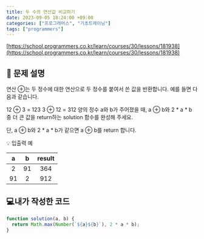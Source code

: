 ```yaml
---
title: 두 수의 연산값 비교하기
date: 2023-09-05 18:24:00 +09:00
categories: ["프로그래머스", "기초트레이닝"]
tags: ["programmers"]
---
```


[https://school.programmers.co.kr/learn/courses/30/lessons/181938](https://school.programmers.co.kr/learn/courses/30/lessons/181938)

## 📔 문제 설명

연산 ⊕는 두 정수에 대한 연산으로 두 정수를 붙여서 쓴 값을 반환합니다. 예를 들면 다음과 같습니다.

12 ⊕ 3 = 123
3 ⊕ 12 = 312
양의 정수 a와 b가 주어졌을 때, a ⊕ b와 2 \* a \* b 중 더 큰 값을 return하는 solution 함수를 완성해 주세요.

단, a ⊕ b와 2 \* a \* b가 같으면 a ⊕ b를 return 합니다.

💡 입출력 예

|  a  |  b  | result |
| :-: | :-: | :----: |
|  2  | 91  |  364   |
| 91  |  2  |  912   |

## 💻내가 작성한 코드

```js
function solution(a, b) {
  return Math.max(Number(`${a}${b}`), 2 * a * b);
}
```
